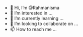 - 👋 Hi, I’m @Rahmanisma
- 👀 I’m interested in ...
- 🌱 I’m currently learning ...
- 💞️ I’m looking to collaborate on ...
- 📫 How to reach me ...

<!---
Rahmanisma/Rahmanisma is a ✨ special ✨ repository because its `README.md` (this file) appears on your GitHub profile.
You can click the Preview link to take a look at your changes.
--->



